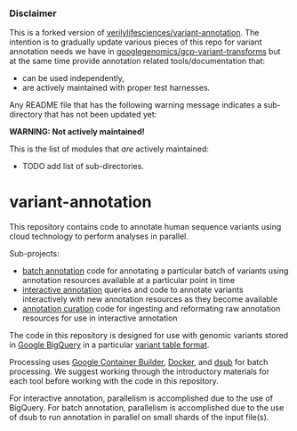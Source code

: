 ### Disclaimer

This is a forked version of
[verilylifesciences/variant-annotation](
https://github.com/verilylifesciences/variant-annotation). The intention is to
gradually update various pieces of this repo for variant annotation needs we
have in [googlegenomics/gcp-variant-transforms](
https://github.com/googlegenomics/gcp-variant-transforms) but at the same time
provide annotation related tools/documentation that:
  - can be used independently,
  - are actively maintained with proper test harnesses.

Any README file that has the following warning message indicates a sub-directory
that has not been updated yet:

**WARNING: Not actively maintained!**

This is the list of modules that *are* actively maintained:
* TODO add list of sub-directories.


variant-annotation
==================

This repository contains code to annotate human sequence variants using
cloud technology to perform analyses in parallel.

Sub-projects:

* [batch annotation](./batch) code for annotating a particular batch of variants
  using annotation resources available at a particular point in time
* [interactive annotation](./interactive) queries and code to annotate variants
  interactively with new annotation resources as they become available
* [annotation curation](./curation) code for ingesting and reformating raw
  annotation resources for use in interactive annotation

The code in this repository is designed for use with genomic variants stored
in [Google BigQuery](https://cloud.google.com/bigquery/) in a
particular
[variant table format](https://cloud.google.com/genomics/v1/bigquery-variants-schema).

Processing
uses
[Google Container Builder](https://cloud.google.com/container-builder/),
[Docker](https://www.docker.com/),
and [dsub](https://cloud.google.com/genomics/v1alpha2/dsub) for batch
processing. We suggest working through the introductory materials for each tool
before working with the code in this repository.

For interactive annotation, parallelism is accomplished due to the use of
BigQuery.  For batch annotation, parallelism is accomplished due to the use of
dsub to run annotation in parallel on small shards of the input file(s).
